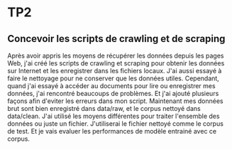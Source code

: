 # TP2
## Concevoir les scripts de crawling et de scraping
Après avoir appris les moyens de récupérer les données depuis les pages Web, j'ai créé les scripts de crawling et scraping pour obtenir les données sur Internet et les enregistrer dans les fichiers locaux. 
J'ai aussi essayé à faire le nettoyage pour ne conserver que les données utiles.
Cependant, quand j'ai essayé à accéder au documents pour lire ou enregistrer mes données, j'ai rencontré beaucoups de problèmes. Et j'ai ajouté plusieurs façons afin d'eviter les erreurs dans mon script.
Maintenant mes données brut sont bien enregistré dans data/raw, et le corpus nettoyé dans data/clean.
J'ai utilisé les moyens différentes pour traiter l'ensemble des données ou juste un fichier.
J'utiliserai le fichier nettoyé comme le corpus de test. Et je vais evaluer les performances de modèle entrainé avec ce corpus.